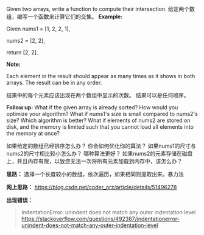 Given two arrays, write a function to compute their intersection.
给定两个数组，编写一个函数来计算它们的交集。
**Example:**

Given nums1 = [1, 2, 2, 1], 

nums2 = [2, 2], 

return [2, 2].

**Note:**

Each element in the result should appear as many times as it shows in both arrays.
The result can be in any order.

结果中的每个元素应该出现在两个数组中显示的次数。
结果可以是任何顺序。

**Follow up:**
What if the given array is already sorted? How would you optimize your algorithm?
What if nums1's size is small compared to nums2's size? Which algorithm is better?
What if elements of nums2 are stored on disk, and the memory is limited such that you cannot load all elements into the memory at once?


如果给定的数组已经排序怎么办？ 你会如何优化你的算法？
如果nums1的尺寸与nums2的尺寸相比较小怎么办？ 哪种算法更好？
如果nums2的元素存储在磁盘上，并且内存有限，以致您无法一次将所有元素加载到内存中，该怎么办？

**思路：**
选择一个长度较小的数组，依次遍历，如果相同则提取出来。暴力法

**网上思路：**
<https://blog.csdn.net/coder_orz/article/details/51496278>

**出现错误：**
>IndentationError: unindent does not match any outer indentation level
<https://stackoverflow.com/questions/492387/indentationerror-unindent-does-not-match-any-outer-indentation-level>